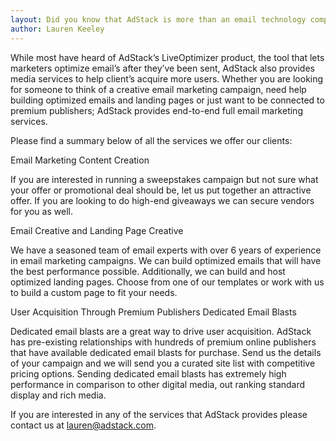 ```yaml
---
layout: Did you know that AdStack is more than an email technology company? We provide media services too!
author: Lauren Keeley
---
```


While most have heard of AdStack’s LiveOptimizer product, the tool that lets marketers optimize email’s after they’ve been sent, AdStack also provides media services to help client’s acquire more users. Whether you are looking for someone to think of a creative email marketing campaign, need help building optimized emails and landing pages or just want to be connected to premium publishers; AdStack provides end-to-end full email marketing services. 

Please find a summary below of all the services we offer our clients:

Email Marketing Content Creation

If you are interested in running a sweepstakes campaign but not sure what your offer or promotional deal should be, let us put together an attractive offer. If you are looking to do high-end giveaways we can secure vendors for you as well.

Email Creative and Landing Page Creative 

We have a seasoned team of email experts with over 6 years of experience in email marketing campaigns. We can build optimized emails that will have the best performance possible. Additionally, we can build and host optimized landing pages. Choose from one of our templates or work with us to build a custom page to fit your needs. 

User Acquisition Through Premium Publishers Dedicated Email Blasts

Dedicated email blasts are a great way to drive user acquisition. AdStack has pre-existing relationships with hundreds of premium online publishers that have available dedicated email blasts for purchase. Send us the details of your campaign and we will send you a curated site list with competitive pricing options.  Sending dedicated email blasts has extremely high performance in comparison to other digital media, out ranking standard display and rich media. 

If you are interested in any of the services that AdStack provides please contact us at lauren@adstack.com. 
